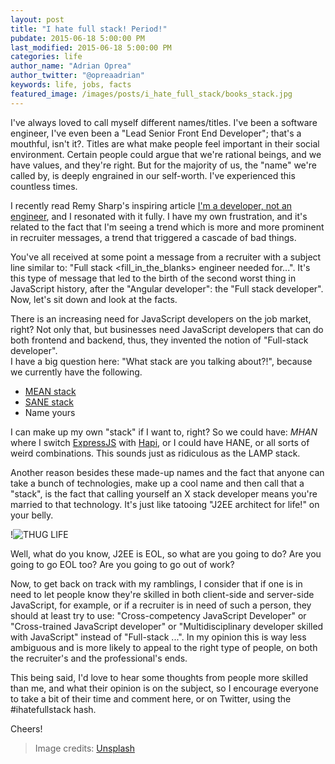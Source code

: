 ```yaml
---
layout: post
title: "I hate full stack! Period!"
pubdate: 2015-06-18 5:00:00 PM
last_modified: 2015-06-18 5:00:00 PM
categories: life
author_name: "Adrian Oprea"
author_twitter: "@opreaadrian"
keywords: life, jobs, facts
featured_image: /images/posts/i_hate_full_stack/books_stack.jpg
---
```


I've always loved to call myself different names/titles. I've been a software engineer, I've even been a "Lead Senior Front End Developer"; that's a mouthful, isn't it?. 
Titles are what make people feel important in their social environment. Certain people could argue that we're rational beings, and we have values, and they're right. 
But for the majority of us, the "name" we're called by, is deeply engrained in our self-worth. I've experienced this countless times. 

I recently read Remy Sharp's inspiring article [I'm a developer, not an engineer](https://remysharp.com/2015/02/26/i-am-web-developer), and I resonated with it fully. I have my own frustration,
and it's related to the fact that I'm seeing a trend which is more and more prominent in recruiter messages, a trend that triggered a cascade of bad things. 

You've all received at some point a message from a recruiter with a subject line similar to: "Full stack <fill_in_the_blanks> engineer needed for...". It's this type of message that led 
to the birth of the second worst thing in JavaScript history, after the "Angular developer": the "Full stack developer".
Now, let's sit down and look at the facts. 

There is an increasing need for JavaScript developers on the job market, right? Not only that, but businesses need JavaScript developers that 
can do both frontend and backend, thus, they invented the notion of "Full-stack developer".  
I have a big question here: "What stack are you talking about?!", because we currently have the following.

* [MEAN stack](http://mean.io/)
* [SANE stack](http://sanestack.com/)
* Name yours

I can make up my own "stack" if I want to, right? So we could have: _MHAN_ where I switch [ExpressJS](http://expressjs.com/) with [Hapi](http://hapijs.com/), or I could have HANE, or all sorts of 
weird combinations. This sounds just as ridiculous as the LAMP stack.

Another reason besides these made-up names and the fact that anyone can take a bunch of technologies, make up a cool name and then call that a "stack", is the fact that calling yourself an 
X stack developer means you're married to that technology. 
It's just like tatooing "J2EE architect for life!" on your belly. 

!![THUG LIFE](https://i.imgflip.com/n2owy.jpg)

Well, what do you know, J2EE is EOL, so what are you going to do? Are you going to go EOL too? Are you going to go out of work?

Now, to get back on track with my ramblings, I consider that if one is in need to let people know they're skilled in both client-side and server-side JavaScript, for example, or if a recruiter is in need of such
a person, they should at least try to use: "Cross-competency JavaScript Developer" or "Cross-trained JavaScript developer" or "Multidisciplinary developer skilled with JavaScript" instead of "Full-stack ...". 
In my opinion this is way less ambiguous and is more likely to appeal to the right type of people, on both the recruiter's and the professional's ends.

This being said, I'd love to hear some thoughts from people more skilled than me, and what their opinion is on the subject, so I encourage everyone to take a bit of their time and comment here, or on Twitter,
using the #ihatefullstack hash.

Cheers!

> Image credits: [Unsplash](https://pixabay.com/en/users/Unsplash-242387/)
